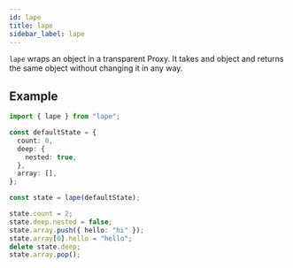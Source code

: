 ```yaml
---
id: lape
title: lape
sidebar_label: lape
---
```


`lape` wraps an object in a transparent Proxy. It takes and object and returns the same object without changing it in any way.

## Example

```typescript jsx
import { lape } from "lape";

const defaultState = {
  count: 0,
  deep: {
    nested: true,
  },
  array: [],
};

const state = lape(defaultState);

state.count = 2;
state.deep.nested = false;
state.array.push({ hello: "hi" });
state.array[0].hello = "hello";
delete state.deep;
state.array.pop();
```

